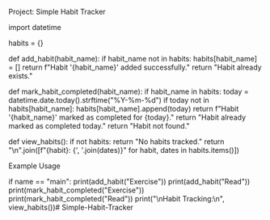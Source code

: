 Project: Simple Habit Tracker

import datetime

habits = {}

def add_habit(habit_name): if habit_name not in habits: habits[habit_name] = [] return f"Habit '{habit_name}' added successfully." return "Habit already exists."

def mark_habit_completed(habit_name): if habit_name in habits: today = datetime.date.today().strftime("%Y-%m-%d") if today not in habits[habit_name]: habits[habit_name].append(today) return f"Habit '{habit_name}' marked as completed for {today}." return "Habit already marked as completed today." return "Habit not found."

def view_habits(): if not habits: return "No habits tracked." return "\n".join([f"{habit}: {', '.join(dates)}" for habit, dates in habits.items()])

Example Usage

if name == "main": print(add_habit("Exercise")) print(add_habit("Read")) print(mark_habit_completed("Exercise")) print(mark_habit_completed("Read")) print("\nHabit Tracking:\n", view_habits())# Simple-Habit-Tracker
